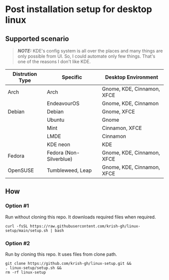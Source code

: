 # Post installation setup for desktop linux

## Supported scenario

> **_NOTE:_** KDE's config system is all over the places and many things are only possible from UI. So, I could automate only few things. That's one of the reasons I don't like KDE.

| Distrution Type | Specific                | Desktop Environment        |
| --------------- | ----------------------- | -------------------------- |
| Arch            | Arch                    | Gnome, KDE, Cinnamon, XFCE |
|                 | EndeavourOS             | Gnome, KDE, Cinnamon       |
| Debian          | Debian                  | Gnome, XFCE                |
|                 | Ubuntu                  | Gnome                      |
|                 | Mint                    | Cinnamon, XFCE             |
|                 | LMDE                    | Cinnamon                   |
|                 | KDE neon                | KDE                        |
| Fedora          | Fedora (Non-Silverblue) | Gnome, KDE, Cinnamon, XFCE |
| OpenSUSE        | Tumbleweed, Leap        | Gnome, KDE, Cinnamon, XFCE |

## How

### Option #1
Run without cloning this repo. It downloads required files when required.

```
curl -fsSL https://raw.githubusercontent.com/krish-gh/linux-setup/main/setup.sh | bash
```

### Option #2
Run by cloning this repo. It uses files from clone path.

```
git clone https://github.com/krish-gh/linux-setup.git &&
. linux-setup/setup.sh &&
rm -rf linux-setup
```
